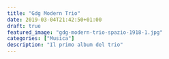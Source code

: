 ```yaml
---
title: "Gdg Modern Trio"
date: 2019-03-04T21:42:50+01:00
draft: true
featured_image: "gdg-modern-trio-spazio-1918-1.jpg"
categories: ["Musica"]
description: "Il primo album del trio"
---
```


